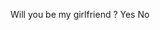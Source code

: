 <style> #n { position: absolute; top:100px; left: 50px; background-color: red; color: black; } #y { position: absolute; top:100px; left: 100px; background-color: green; color: black; } </style> <title> Will you be my girlfriend</title>
Will you be my girlfriend ?
Yes No <script> var i=0; function myFunction(){ document.getElementById("n").style.left = (Math.random() * 500) + "px"; document.getElementById("n").style.top = (Math.random() * 500) + "px"; } </script> <script> function myyesFunction() { alert("BETTER LUCK NEXT TIME.. "); } </script>
